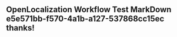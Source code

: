 <properties
ms.topic="hero-topic"
ms.test1="hero-topic"
ms.test2="test"/>

## OpenLocalization Workflow Test MarkDown e5e571bb-f570-4a1b-a127-537868cc15ec thanks!
